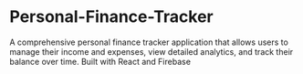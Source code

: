 # Personal-Finance-Tracker
A comprehensive personal finance tracker application that allows users to manage their income and expenses, view detailed analytics, and track their balance over time. Built with React and Firebase
